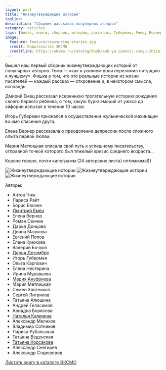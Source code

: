```yaml
---
layout: post
title: "Жизнеутверждающие истории"
tagline:
description: "Сборник рассказов популярных авторов"
category: articles
tags: [books, книги, сборник, истории, рассказы, Губерман, Емец, Вернер, Метлицкая]
image:
  feature: feature/reassuring-stories.jpg
  credit: Издательство ЭКСМО
  creditlink: https://eksmo.ru/catalog/book/kak-ya-izmenil-svoyu-zhizn-k-luchshemu-ID1919933/
---
```

Вышел наш первый сборник жизнеутверждающих историй от популярных авторов.
Тема — «как я усилием воли переломил ситуацию к лучшему». Фишка в том, 
что это реальные истории из жизни писателей — каждый рассказ — откровение
и, в некотором смысле, исповедь.

Дмирий Емец рассказал искреннюю трогательную историю рождения своего первого ребенка, 
о том, какую бурю эмоций от ужаса до эйфории испытал в течение 10 часов.

Игорь Губерман признался в осуществлении жульнической махинации во имя спасения друга.

Елена Вернер рассказала о преодолении депрессии после сложного опыта первой любви.

Мария Метлицкая описала свой путь к успешному писательству, отправной точкой которого 
был тяжелый кризис среднего возраста...

Короче говоря, почти килограмм (24 авторских листа) оптимизма!))

<!-- https://github.com/ionelmc/jquery-gp-gallery -->
<div class="pictures">
	<img title="Жизнеутверждающие истории" src="{{ site.url }}/images/books-others/2015-Reassuring1.jpg" />
	<img title="Жизнеутверждающие истории" src="{{ site.url }}/images/books-others/2015-Reassuring3.jpg" />
	<img title="Жизнеутверждающие истории" src="{{ site.url }}/images/books-others/2015-Reassuring2.jpg" />
</div>

Авторы:

* Антон Чиж	
* Лариса Райт	
* Борис Евсеев	
* [Дмитрий Емец](https://www.facebook.com/dmitrij.emec1/posts/10205365053146521?fref=nf&pnref=story)
* Елена Вернер	
* Роман Сенчин	
* Дарья Донцова	
* Диана Машкова	
* Евгений Попов	
* Елена Крюкова	
* Валерий Бочков	
* [Дарья Дезомбре](https://vk.com/wall-79180572_659)
* Игорь Губерман	
* Ольга Карпович	
* Елена Нестерина	
* Ирина Муравьева	
* [Мария Ануфриева](http://vk.com/anufrieva_maria?z=photo407993_391886289%2Falbum407993_00%2Frev)
* Мария Метлицкая	
* Семен Злотников	
* Сергей Литвинов	
* Татьяна Алюшина	
* Андрей Геласимов	
* Ариадна Борисова	
* [Наталья Калинина](http://vk.com/club76908171?w=wall-76908171_548)
* Александр Мелихов	
* Владимир Сотников	
* Лариса Рубальская	
* Татьяна Веденская	
* [Татьяна Корсакова](https://vk.com/wall-15704133_7258)
* Александр Снегирев	
* Александр Староверов

[Листать книгу в каталоге ЭКСМО](http://fiction.eksmo.ru/catalogue/fiction/sovremennaya-proza/kak-ya-izmenil-svoyu-zhizn-k-luchshemu-9-1_ID1410712/)
